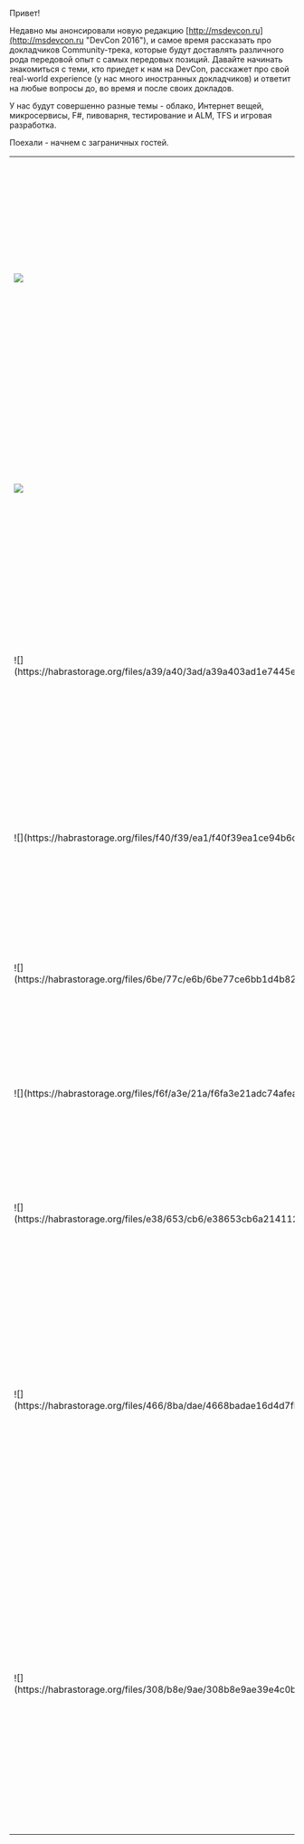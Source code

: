 Привет!

Недавно мы анонсировали новую редакцию [http://msdevcon.ru](http://msdevcon.ru "DevCon 2016"), и самое время рассказать про докладчиков Community-трека, которые будут доставлять различного рода передовой опыт с самых передовых позиций. Давайте начинать знакомиться с теми, кто приедет к нам на DevCon, расскажет про свой real-world experience (у нас много иностранных докладчиков) и ответит на любые вопросы до, во время и после своих докладов.

У нас будут совершенно разные темы - облако, Интернет вещей, микросервисы, F#, пивоварня, тестирование и ALM, TFS и игровая разработка. 

Поехали - начнем с заграничных гостей.

<table><tr><td width=40%>
<img src="https://habrastorage.org/files/4bd/f02/181/4bdf0218179f480094f11aea115b7d16.png" />
<td>
Шестикратный обладатель звания F# MVP и соавтор пяти книг по программированию на F#, ключевой член и евангелист сообщества F#.

**Доклад:
Build Better Web Applications with Functional, Reactive Programming in F# and WebSharper**

WebSharper is a mature, open-source web ecosystem for developing enterprise F# web applications. It accommodates standards-based web development by building on F#, a powerful functional-first language; robust and sound functional programming abstractions for modeling user interfaces, web forms, safe URLs, and even entire web applications in the type system; and a uniform, single-language development model to enable writing seamless client-server applications.

**Twitter**: [@granicz](http://twitter.com/granicz "@granicz") или найти его на FPish, крупнейшем портале о функциональном программировании.
<tr><td>
<img style="float: left;" src="https://habrastorage.org/files/f58/9ba/825/f589ba825c4b46c2b77e3f3f7a4e1075.png" />
 <td>
Десятикратный MVP по Visual Studio ALM, соавтор книги «Программирование для .NET Framework», активно ведет [блог](www.kulov.net "блог") о Visual Studio ALM, отладке приложений .NET, нагрузочном тестировании и диагностике производительности.

**Доклад: Continuous Delivery for Microservices**

Microservices is the new buzzword for lightweight service-oriented RESTful APIs. The nature of microservices makes them excellent candidate for Continuous Delivery. This session will show some of the challenges you may encounter when preparing for Continuous Delivery but also design recommendations that will make the process smoother


<tr><td>![](https://habrastorage.org/files/a39/a40/3ad/a39a403ad1e7445eaadcd04fedc1b5c2.png)<td>MVP с 2007 года, с 2011 года - Microsoft Regional Director. Автор книг по .NET Development, автор в издании Wrox. 

**Доклад: Assorted Pieces from the Angular2 Chocolate Box**

Angular 2 is the next, totally rethought reincarnation of the wide-spread Angular web development framework. Although you may think about it as a tuned version, in reality, it’s a pretty new way of developing mobile and web apps. In my session, you will learn the fundamental concepts and features of Angular 2. Instead of focusing on dull theory, I show you a number of demos to whet your appetite.

<tr><td>
![](https://habrastorage.org/files/f40/f39/ea1/f40f39ea1ce94b6c801a8fbf12619676.png)
<td>Пятикратный MVP по Windows Development, архитектор облачных и мобильных решений, известный докладчик и автор. 

**Доклад: Power Bi for IoT Developer**

You got your data to Azure, now what? We will talk very briefly, how to ingest your data into Azure, so you will hear about the IoT Hub and the Stream Analytics. Afterwards the presentation will try to show you what can do with your data using Power BI. What can do and how to use the web version and what can do and how to use the desktop version. We will try to see all these on more or less demo generated live data.

<tr><td>
![](https://habrastorage.org/files/6be/77c/e6b/6be77ce6bb1d4b82a121671bc028dfee.png)
<td>Технический директор Почты@Mail.Ru и Облака@Mail.Ru. Всю жизнь строит высоконагруженные проекты. Недавно [Mail.Ru разместили в Azure Marketplace свою открытую БД Tarantool](https://habrahabr.ru/company/microsoft/blog/279845/ "Mail.Ru разместили в Azure Marketplace свою открытую БД Tarantool"). Об этом, и многом другом, Денис расскажет на DevCon.

<tr><td>
![](https://habrastorage.org/files/f6f/a3e/21a/f6fa3e21adc74afea8a1e8ce648d563a.png)
<td>
Разрабатывает программное обеспечение с 1999 года, используя технологию .Net с 2002-го. 9 лет преподавал программирование и другие дисциплины, связанные с разработкой ПО.

**Доклад: Impact Maping в примерах**
Доклад о целях. Компаний, проектов, людей. Поговорим о том, как перестать делать то что требуют и начать делать то что нужно. На примере Impact Maping рассмотрим как можно выстроить цепочку от маленькой работы, до глобальной цели.

<tr><td>
![](https://habrastorage.org/files/e38/653/cb6/e38653cb6a21411294ba6b2ceedec475.png)
<td>Активный участник Open Source движения, IoT и мобильного веба, его код можно увидеть в таких фреймворках, как AllJoyn, Apache Cordova, Open CV, AngularJS, jQuery, Sencha Touch и др. В прошлом — победитель Microsoft Imagine Cup, стажер Microsoft Research, призер ACM.
У Сергея будет доклад-демонстрация про то, как вы можете управлять из Minecraft вещами из реального мира в зависимости от того, что происходит в игре.


<tr><td>
![](https://habrastorage.org/files/466/8ba/dae/4668badae16d4d7fb106d19d82dffda1.png)
<td>Занимается разработкой устройств на базе микроконтроллеров и программного обеспечения для них с 2006 года. С 2011 года возглавляет отдел разработки охранных систем в стартапе. Кроме работы с микроконтроллерами еще занимается системами видеоаналитики. В свободное время работает над хобби-проектом — 2D-игрой про футбол и пишет статьи на «Хабре».

**Доклад: Самый маленький .Net для самых маленьких устройств**

Речь пойдет о .Net Micro Framework - версии .Net для микроконтроллеров. Основная цель данной платформы — использование мощи, простоты и удобства технологии .NET на системах с ограниченными объемами памяти и вычислительных ресурсов. Проект появился в 2001 году и изначально был коммерческим. По мере развития, в 2008 году он превратился в открытую open source платформу, поддерживаемую Microsoft. Ну а в наши дни, с ростом популярности IoT, он обрел второе дыхание.

<tr><td>
![](https://habrastorage.org/files/308/b8e/9ae/308b8e9ae39e4c0b9b0768cef275947f.png)
<td>
За плечами – 6 лет опыта разработки и проектирования коммерческих систем в разных бизнес-областях. Последние 3 года работает с облачной платформой Microsoft Azure на проектах различной сложности.
На данный момент занимается высоконагруженным приложением, построенном на платформе Microsoft Azure, которое позволяет пользователям следить и управлять за состоянием своего автомобиля с помощью мобильного телефона или веб-портала из любой точки мира.
Лидер и главный докладчик Azure сообщества в РБ - Belarus Azure User Group. С радостью и энтузиазмом проводит свободное время, погружаясь в облако Microsoft Azure. 

**Facebook** - [https://www.facebook.com/alexander.laysha](https://www.facebook.com/alexander.laysha "https://www.facebook.com/alexander.laysha")

**Twitter** - [@layshaalexander](http://twitter.com/layshaalexander "@layshaalexander")

**LinkedIn** - [https://www.linkedin.com/in/layshaalexander](https://www.linkedin.com/in/layshaalexander "LinkedIn")

